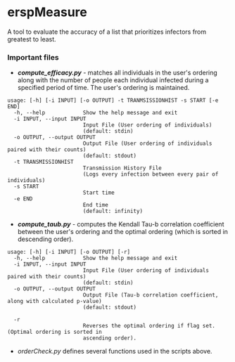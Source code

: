 # erspMeasure

A tool to evaluate the accuracy of a list that prioritizes infectors from greatest to least.

### Important files

- ___compute_efficacy.py___ - matches all individuals in the user's ordering along with the number of people each individual infected during a specified period of time. The user's ordering is maintained.

```
usage: [-h] [-i INPUT] [-o OUTPUT] -t TRANMSISSIONHIST -s START [-e END]
  -h, --help            Show the help message and exit
  -i INPUT, --input INPUT
                        Input File (User ordering of individuals)
                        (default: stdin)
  -o OUTPUT, --output OUTPUT
                        Output File (User ordering of individuals paired with their counts)
                        (default: stdout)
  -t TRANSMISSIONHIST
                        Transmission History File 
                        (Logs every infection between every pair of individuals)            
  -s START
                        Start time
  -e END
                        End time 
                        (default: infinity)
```

- ___compute_taub.py___ - computes the Kendall Tau-b correlation coefficient between the user's ordering and the optimal ordering (which is sorted in descending order).

```
usage: [-h] [-i INPUT] [-o OUTPUT] [-r]
  -h, --help            Show the help message and exit
  -i INPUT, --input INPUT
                        Input File (User ordering of individuals paired with their counts) 
                        (default: stdin)
  -o OUTPUT, --output OUTPUT
                        Output File (Tau-b correlation coefficient, along with calculated p-value)
                        (default: stdout)

  -r 
                        Reverses the optimal ordering if flag set. (Optimal ordering is sorted in 
                        ascending order).
```

- _orderCheck.py_ defines several functions used in the scripts above.
